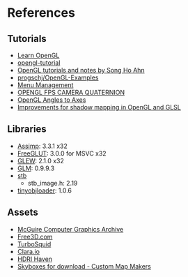 # References

## Tutorials

* [Learn OpenGL](https://learnopengl.com/)
* [opengl-tutorial](http://www.opengl-tutorial.org/)
* [OpenGL tutorials and notes by Song Ho Ahn](http://www.songho.ca/opengl/index.html)
* [progschj/OpenGL-Examples](https://github.com/progschj/OpenGL-Examples)
* [Menu Management](http://openglut.sourceforge.net/group__menus.html)
* [OPENGL FPS CAMERA QUATERNION](http://in2gpu.com/2016/03/14/opengl-fps-camera-quaternion/)
* [OpenGL Angles to Axes](http://www.songho.ca/opengl/gl_anglestoaxes.html)
* [Improvements for shadow mapping in OpenGL and GLSL](http://www.sunandblackcat.com/tipFullView.php?l=eng&topicid=35)

## Libraries

* [Assimp](https://github.com/assimp/assimp): 3.3.1 x32
* [FreeGLUT](http://freeglut.sourceforge.net/index.php#download): 3.0.0 for MSVC x32
* [GLEW](http://glew.sourceforge.net/): 2.1.0 x32
* [GLM](https://glm.g-truc.net/0.9.9/index.html): 0.9.9.3
* [stb](https://github.com/nothings/stb)
    - stb_image.h: 2.19
* [tinyobjloader](https://github.com/syoyo/tinyobjloader): 1.0.6

## Assets

* [McGuire Computer Graphics Archive](https://casual-effects.com/data/)
* [Free3D.com](https://free3d.com/)
* [TurboSquid](https://www.turbosquid.com/)
* [Clara.io](https://clara.io/)
* [HDRI Haven](https://hdrihaven.com/)
* [Skyboxes for download - Custom Map Makers](http://www.custommapmakers.org/skyboxes.php)
